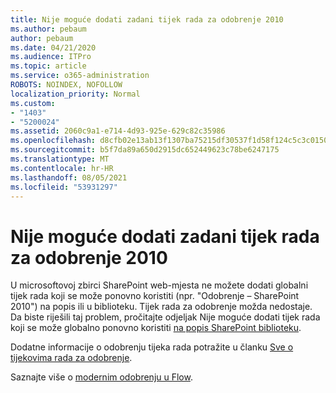 ```yaml
---
title: Nije moguće dodati zadani tijek rada za odobrenje 2010
ms.author: pebaum
author: pebaum
ms.date: 04/21/2020
ms.audience: ITPro
ms.topic: article
ms.service: o365-administration
ROBOTS: NOINDEX, NOFOLLOW
localization_priority: Normal
ms.custom:
- "1403"
- "5200024"
ms.assetid: 2060c9a1-e714-4d93-925e-629c82c35986
ms.openlocfilehash: d8cfb02e13ab13f1307ba75215df30537f1d58f124c5c3c015037eae2b00c35c
ms.sourcegitcommit: b5f7da89a650d2915dc652449623c78be6247175
ms.translationtype: MT
ms.contentlocale: hr-HR
ms.lasthandoff: 08/05/2021
ms.locfileid: "53931297"
---
```

# <a name="cant-add-default-2010-approval-workflow"></a>Nije moguće dodati zadani tijek rada za odobrenje 2010

U microsoftovoj zbirci SharePoint web-mjesta ne možete dodati globalni tijek rada koji se može ponovno koristiti (npr. "Odobrenje – SharePoint 2010") na popis ili u biblioteku. Tijek rada za odobrenje možda nedostaje. Da biste riješili taj problem, pročitajte odjeljak Nije moguće dodati tijek rada koji se može globalno ponovno koristiti [na popis SharePoint biblioteku](https://support.microsoft.com/help/4467263/sharepoint-designer-2013-shows-empty-wfpub-library).

Dodatne informacije o odobrenju tijeka rada potražite u članku [Sve o tijekovima rada za odobrenje](https://support.office.com/article/All-about-Approval-workflows-078C5A89-821F-44A9-9530-40BB34F9F742). 
 
Saznajte više o [modernim odobrenju u Flow](https://flow.microsoft.com/blog/introducing-modern-approvals). 
  